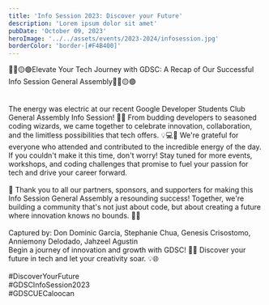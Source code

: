 ```yaml
---
title: 'Info Session 2023: Discover your Future'
description: 'Lorem ipsum dolor sit amet'
pubDate: 'October 09, 2023'
heroImage: '../../assets/events/2023-2024/infosession.jpg'
borderColor: 'border-[#F4B400]'
---
```


🔵🔴🟡🟢Elevate Your Tech Journey with GDSC: A Recap of Our Successful Info Session General Assembly🔵🔴🟡🟢 <br />

<br />
The energy was electric at our recent Google Developer Students Club General Assembly Info Session! 🌟✨ From budding developers to seasoned coding wizards, we came together to celebrate innovation, collaboration, and the limitless possibilities that tech offers. 💡💻📣 We're grateful for everyone who attended and contributed to the incredible energy of the day. If you couldn't make it this time, don't worry! Stay tuned for more events, workshops, and coding challenges that promise to fuel your passion for tech and drive your career forward. <br />

<br />
🎉 Thank you to all our partners, sponsors, and supporters for making this Info Session General Assembly a resounding success! Together, we're building a community that's not just about code, but about creating a future where innovation knows no bounds. 🌈🚀 <br />

<br />
Captured by: Don Dominic Garcia, Stephanie Chua, Genesis Crisostomo, Anniemony Delodado, Jahzeel Agustin

<br />
Begin a journey of innovation and growth with GDSC! 🚀✨ Discover your future in tech and let your creativity soar. 💡🌐 <br />

<br />
#DiscoverYourFuture <br />
#GDSCInfoSession2023 <br />
#GDSCUECaloocan